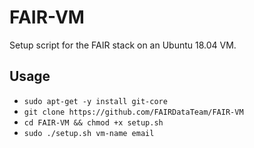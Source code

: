 # FAIR-VM
Setup script for the FAIR stack on an Ubuntu 18.04 VM.

## Usage
- `sudo apt-get -y install git-core`
- `git clone https://github.com/FAIRDataTeam/FAIR-VM`
- `cd FAIR-VM && chmod +x setup.sh`
- `sudo ./setup.sh vm-name email`
